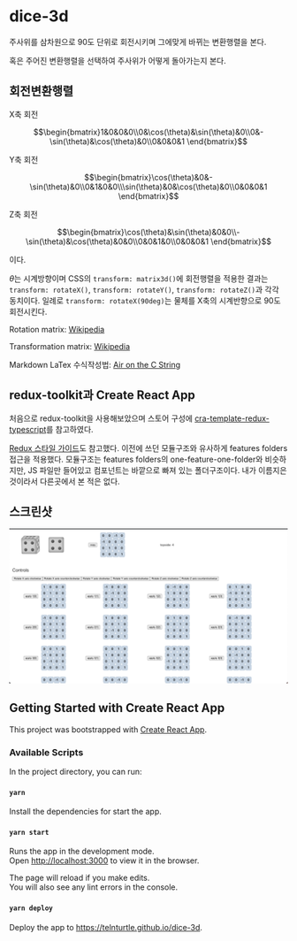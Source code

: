 # dice-3d

주사위를 삼차원으로 90도 단위로 회전시키며 그에맞게 바뀌는 변환행렬을 본다.

혹은 주어진 변환행렬을 선택하여 주사위가 어떻게 돌아가는지 본다.

## 회전변환행렬

X축 회전

```math
\begin{bmatrix}1&0&0&0\\0&\cos(\theta)&\sin(\theta)&0\\0&-\sin(\theta)&\cos(\theta)&0\\0&0&0&1 \end{bmatrix}
```

Y축 회전

```math
\begin{bmatrix}\cos(\theta)&0&-\sin(\theta)&0\\0&1&0&0\\\sin(\theta)&0&\cos(\theta)&0\\0&0&0&1 \end{bmatrix}
```

Z축 회전

```math
\begin{bmatrix}\cos(\theta)&\sin(\theta)&0&0\\-\sin(\theta)&\cos(\theta)&0&0\\0&0&1&0\\0&0&0&1 \end{bmatrix}
```

이다.

$\theta$는 시계방향이며 CSS의 `transform: matrix3d()`에 회전행렬을 적용한 결과는 `transform: rotateX()`, `transform: rotateY()`, `transform: rotateZ()`과 각각 동치이다. 일례로 `transform: rotateX(90deg)`는 물체를 X축의 시계반향으로 90도 회전시킨다.

Rotation matrix: [Wikipedia](https://en.wikipedia.org/wiki/Rotation_matrix#In_three_dimensions)

Transformation matrix: [Wikipedia](https://en.wikipedia.org/wiki/Transformation_matrix#Rotation)

Markdown LaTex 수식작성법: [Air on the C String](https://velog.io/@d2h10s/LaTex-Markdown-%EC%88%98%EC%8B%9D-%EC%9E%91%EC%84%B1%EB%B2%95)

## redux-toolkit과 Create React App

처음으로 redux-toolkit을 사용해보았으며 스토어 구성에 [cra-template-redux-typescript](https://github.com/reduxjs/cra-template-redux-typescript)를 참고하였다.

[Redux 스타일 가이드](https://ko.redux.js.org/style-guide/)도 참고했다. 이전에 쓰던 모듈구조와 유사하게 features folders 접근을 적용했다. 모듈구조는 features folders의 one-feature-one-folder와 비슷하지만, JS 파일만 들어있고 컴포넌트는 바깥으로 빠져 있는 폴더구조이다. 내가 이름지은 것이라서 다른곳에서 본 적은 없다.

## 스크린샷

![주사위가 4로 되어있는 화면 스크린샷](./%EC%8A%A4%ED%81%AC%EB%A6%B0%EC%83%B7.png)

## Getting Started with Create React App

This project was bootstrapped with [Create React App](https://github.com/facebook/create-react-app).

### Available Scripts

In the project directory, you can run:

#### `yarn`

Install the dependencies for start the app.

#### `yarn start`

Runs the app in the development mode.\
Open [http://localhost:3000](http://localhost:3000) to view it in the browser.

The page will reload if you make edits.\
You will also see any lint errors in the console.

#### `yarn deploy`

Deploy the app to https://telnturtle.github.io/dice-3d.
